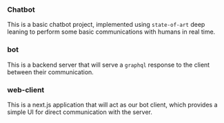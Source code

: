 ### Chatbot

This is a basic chatbot project, implemented using `state-of-art` deep leaning to perform some basic communications with humans in real time.

### bot

This is a backend server that will serve a `graphql` response to the client between their communication.

### web-client

This is a next.js application that will act as our bot client, which provides a simple UI for direct communication with the server.
